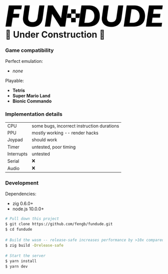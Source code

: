 # ![FUN DUDE](web/logo.svg) <br> 🚧 Under Construction 🚧

### Game compatibility

Perfect emulation:
- _none_

Playable:
- **Tetris**
- **Super Mario Land**
- **Bionic Commando**

### Implementation details

| | |
|-|-|
| CPU | some bugs, incorrect instruction durations |
| PPU | mostly working -- render hacks |
| Joypad | should work |
| Timer | untested, poor timing |
| Interrupts | untested |
| Serial | ❌ |
| Audio | ❌ |

### Development

Dependencies:
- zig 0.6.0+
- node.js 10.0.0+

```bash
# Pull down this project
$ git clone https://github.com/fengb/fundude.git
$ cd fundude

# Build the wasm -- release-safe increases performance by >10x compared to the default debug mode
$ zig build -Drelease-safe

# Start the server
$ yarn install
$ yarn dev
```
